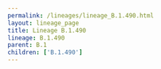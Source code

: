 ```yaml
---
permalink: /lineages/lineage_B.1.490.html
layout: lineage_page
title: Lineage B.1.490
lineage: B.1.490
parent: B.1
children: ['B.1.490']
---
```

